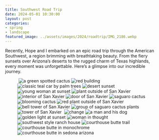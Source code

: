 ```yaml
---
title: Southwest Road Trip
date: 2024-05-01 10:30:00
layout: post
categories:
- spring
- landscape
featured_image: ../assets/images/2024/roadtrip/IMG_2186.webp
---
```

Recently, Hope and I embarked on an epic road trip through the American Southwest, a region brimming with breathtaking beauty. From the fiery sunsets over Arizona’s deserts to the rugged charm of Texas highlands, every moment was unforgettable. Here’s a glimpse into our incredible journey.

<figure class="masonry">
    <img src="/assets/images/2024/roadtrip/IMG_1548.webp" alt="">
    <img src="/assets/images/2024/roadtrip/IMG_1567.webp" alt="a green spotted cactus">
    <img src="/assets/images/2024/roadtrip/IMG_1613.webp" alt="red building">
    <img src="/assets/images/2024/roadtrip/IMG_1592.webp" alt="classic teal car by palm trees">
    <img class="two" src="/assets/images/2024/roadtrip/IMG_2032.webp" alt="desert sunset">
    <img src="/assets/images/2024/roadtrip/IMG_1596.webp" alt="young woman at sunset">
    <img src="/assets/images/2024/roadtrip/IMG_1647.webp" alt="plant outside of San Xavier">
    <img src="/assets/images/2024/roadtrip/IMG_1666.webp" alt="interior of San Xavier">
    <img src="/assets/images/2024/roadtrip/IMG_1689.webp" alt="door of San Xavier">
    <img class="two" src="/assets/images/2024/roadtrip/IMG_2186.webp" alt="saguaro cactus">
    <img src="/assets/images/2024/roadtrip/IMG_1695.webp" alt="blooming cactus">
    <img src="/assets/images/2024/roadtrip/IMG_1759.webp" alt="red plant outside of San Xavier">
    <img src="/assets/images/2024/roadtrip/IMG_1740.webp" alt="bell tower of San Xavier">
    <img class="two" src="/assets/images/2024/roadtrip/IMG_2191.webp" alt="group of saguaro cactus plants">
    <img src="/assets/images/2024/roadtrip/IMG_1704.webp" alt="tower of San Xavier">
    <img src="/assets/images/2024/roadtrip/IMG_6463.webp" alt="">
    <img src="/assets/images/2024/roadtrip/IMG_6485.webp" alt="change">
    <img src="/assets/images/2024/roadtrip/IMG_1812.webp" alt="a man and his dog">
    <img class="two" src="/assets/images/2024/roadtrip/IMG_7109.webp" alt="golden light at sunset">
        <img src="/assets/images/2024/roadtrip/IMG_6582.webp" alt="woman in thought">
    <img class="two" src="/assets/images/2024/roadtrip/IMG_6834.webp" alt="southwest style ranch house">
    <img src="/assets/images/2024/roadtrip/IMG_2268.webp" alt="courthouse butte trail">    
    <img src="/assets/images/2024/roadtrip/IMG_6946.webp" alt="courthouse butte in monochrome">    
    <img class="two" src="/assets/images/2024/roadtrip/IMG_6926.webp" alt="courthouse butte in sedona arizona">

</figure>